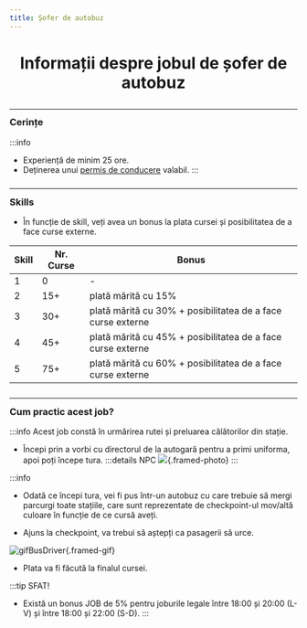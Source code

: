 ```yaml
---
title: Șofer de autobuz
---
```



# <span class="title-font"><center>Informații despre jobul de șofer de autobuz</center></span>

<hr style="transform: translateY(10px)"/>

### <span class="header-font">Cerințe</span>

:::info
- Experiență de minim 25 ore.
- Deținerea unui [permis de conducere](/general/scoala) valabil.
:::

<hr style="transform: translateY(10px)"/>

### <span class="header-font">Skills</span>

- În funcție de skill, veți avea un bonus la plata cursei și posibilitatea de a face curse externe.

| Skill                | Nr. Curse            | Bonus               |
| -------------------  | -------------------  | ---------------     |
| 1                    | 0                    | -                   |
| 2                    | 15+                  | plată mărită cu 15% |
| 3                    | 30+                  | plată mărită cu 30% + posibilitatea de a face curse externe |
| 4                    | 45+                  | plată mărită cu 45% + posibilitatea de a face curse externe |
| 5                    | 75+                  | plată mărită cu 60% + posibilitatea de a face curse externe |

<hr style="transform: translateY(10px)"/>

### <span class="header-font">Cum practic acest job?</span>

:::info
Acest job constă în urmărirea rutei și preluarea călătorilor din stație.

- Începi prin a vorbi cu directorul de la autogară pentru a primi uniforma, apoi poți începe tura.
:::details NPC
![](https://i.imgur.com/gGtErdP.png){.framed-photo}
:::

:::info
- Odată ce începi tura, vei fi pus într-un autobuz cu care trebuie să mergi parcurgi toate stațiile, care sunt reprezentate de checkpoint-ul mov/altă culoare în funcție de ce cursă aveți.

- Ajuns la checkpoint, va trebui să aștepți ca pasagerii să urce.

![gifBusDriver](https://i.imgur.com/2QEdutJ.gif){.framed-gif}

- Plata va fi făcută la finalul cursei.

:::tip SFAT!
- Există un bonus JOB de 5% pentru joburile legale între 18:00 și 20:00 (L-V) și între 18:00 și 22:00 (S-D).
:::